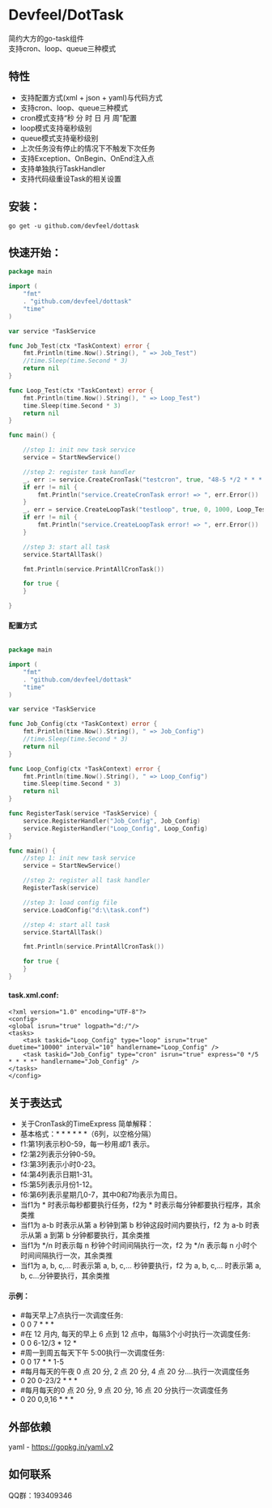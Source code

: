 # Devfeel/DotTask
简约大方的go-task组件
<br>支持cron、loop、queue三种模式


## 特性
* 支持配置方式(xml + json + yaml)与代码方式
* 支持cron、loop、queue三种模式
* cron模式支持“秒 分 时 日 月 周”配置
* loop模式支持毫秒级别
* queue模式支持毫秒级别
* 上次任务没有停止的情况下不触发下次任务
* 支持Exception、OnBegin、OnEnd注入点
* 支持单独执行TaskHandler
* 支持代码级重设Task的相关设置


## 安装：

```
go get -u github.com/devfeel/dottask
```

## 快速开始：

```go
package main

import (
	"fmt"
	. "github.com/devfeel/dottask"
	"time"
)

var service *TaskService

func Job_Test(ctx *TaskContext) error {
	fmt.Println(time.Now().String(), " => Job_Test")
	//time.Sleep(time.Second * 3)
	return nil
}

func Loop_Test(ctx *TaskContext) error {
	fmt.Println(time.Now().String(), " => Loop_Test")
	time.Sleep(time.Second * 3)
	return nil
}

func main() {

    //step 1: init new task service
	service = StartNewService()

	//step 2: register task handler
	_, err := service.CreateCronTask("testcron", true, "48-5 */2 * * * *", Job_Test, nil)
	if err != nil {
		fmt.Println("service.CreateCronTask error! => ", err.Error())
	}
	_, err = service.CreateLoopTask("testloop", true, 0, 1000, Loop_Test, nil)
	if err != nil {
		fmt.Println("service.CreateLoopTask error! => ", err.Error())
	}

	//step 3: start all task
	service.StartAllTask()

	fmt.Println(service.PrintAllCronTask())

	for true {
	}

}

```

#### 配置方式
```go

package main

import (
	"fmt"
	. "github.com/devfeel/dottask"
	"time"
)

var service *TaskService

func Job_Config(ctx *TaskContext) error {
	fmt.Println(time.Now().String(), " => Job_Config")
	//time.Sleep(time.Second * 3)
	return nil
}

func Loop_Config(ctx *TaskContext) error {
	fmt.Println(time.Now().String(), " => Loop_Config")
	time.Sleep(time.Second * 3)
	return nil
}

func RegisterTask(service *TaskService) {
	service.RegisterHandler("Job_Config", Job_Config)
	service.RegisterHandler("Loop_Config", Loop_Config)
}

func main() {
	//step 1: init new task service
	service = StartNewService()

	//step 2: register all task handler
	RegisterTask(service)

	//step 3: load config file
	service.LoadConfig("d:\\task.conf")

	//step 4: start all task
	service.StartAllTask()

	fmt.Println(service.PrintAllCronTask())

	for true {
	}
}

```
#### task.xml.conf:
```
<?xml version="1.0" encoding="UTF-8"?>
<config>
<global isrun="true" logpath="d:/"/>
<tasks>
    <task taskid="Loop_Config" type="loop" isrun="true" duetime="10000" interval="10" handlername="Loop_Config" />
    <task taskid="Job_Config" type="cron" isrun="true" express="0 */5 * * * *" handlername="Job_Config" />
</tasks>
</config>

```


## 关于表达式
* 关于CronTask的TimeExpress 简单解释：
* 基本格式：* * * * * *（6列，以空格分隔）
* f1:第1列表示秒0-59，每一秒用*或*/1 表示。
* f2:第2列表示分钟0-59。
* f3:第3列表示小时0-23。
* f4:第4列表示日期1-31。
* f5:第5列表示月份1-12。
* f6:第6列表示星期几0-7，其中0和7均表示为周日。
* 当f1为 * 时表示每秒都要执行任务，f2为 * 时表示每分钟都要执行程序，其余类推
* 当f1为 a-b 时表示从第 a 秒钟到第 b 秒钟这段时间内要执行，f2 为 a-b 时表示从第 a 到第 b 分钟都要执行，其余类推
* 当f1为 */n 时表示每 n 秒钟个时间间隔执行一次，f2 为 */n 表示每 n 小时个时间间隔执行一次，其余类推
* 当f1为 a, b, c,... 时表示第 a, b, c,... 秒钟要执行，f2 为 a, b, c,... 时表示第 a, b, c...分钟要执行，其余类推
#### 示例：
* #每天早上7点执行一次调度任务:
* 0 0 7 * * *
* #在 12 月内, 每天的早上 6 点到 12 点中，每隔3个小时执行一次调度任务:
* 0 0 6-12/3 * 12 *
* #周一到周五每天下午 5:00执行一次调度任务:
* 0 0 17 * * 1-5
* #每月每天的午夜 0 点 20 分, 2 点 20 分, 4 点 20 分....执行一次调度任务
* 0 20 0-23/2 * * *
* #每月每天的0 点 20 分, 9 点 20 分, 16 点 20 分执行一次调度任务
* 0 20 0,9,16 * * *


## 外部依赖
yaml - https://gopkg.in/yaml.v2


## 如何联系
QQ群：193409346
